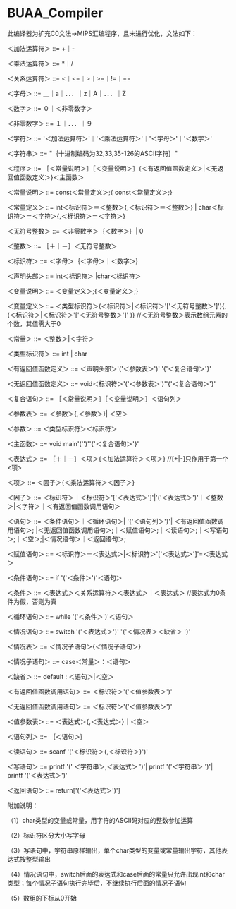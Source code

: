 # BUAA_Compiler

此编译器为扩充C0文法->MIPS汇编程序，且未进行优化，文法如下：

 ＜加法运算符＞ ::= +｜-

 ＜乘法运算符＞  ::= *｜/

 ＜关系运算符＞  ::=  <｜<=｜>｜>=｜!=｜==

 ＜字母＞   ::= ＿｜a｜．．．｜z｜A｜．．．｜Z

 ＜数字＞   ::= ０｜＜非零数字＞

 ＜非零数字＞  ::= １｜．．．｜９
 
 ＜字符＞    ::=  '＜加法运算符＞'｜'＜乘法运算符＞'｜'＜字母＞'｜'＜数字＞'
 
 ＜字符串＞   ::=  "｛十进制编码为32,33,35-126的ASCII字符｝"
 
 ＜程序＞    ::= ［＜常量说明＞］［＜变量说明＞］{＜有返回值函数定义＞|＜无返回值函数定义＞}＜主函数＞
 
 ＜常量说明＞ ::=  const＜常量定义＞;{ const＜常量定义＞;}
 
 ＜常量定义＞   ::=   int＜标识符＞＝＜整数＞{,＜标识符＞＝＜整数＞} | char＜标识符＞＝＜字符＞{,＜标识符＞＝＜字符＞}
 
 ＜无符号整数＞  ::= ＜非零数字＞｛＜数字＞｝| 0
 
 ＜整数＞        ::= ［＋｜－］＜无符号整数＞
 
 ＜标识符＞    ::=  ＜字母＞｛＜字母＞｜＜数字＞｝
 
 ＜声明头部＞   ::=  int＜标识符＞ |char＜标识符＞
 
 ＜变量说明＞  ::= ＜变量定义＞;{＜变量定义＞;}
 
 ＜变量定义＞  ::= ＜类型标识符＞(＜标识符＞|＜标识符＞'['＜无符号整数＞']'){,(＜标识符＞|＜标识符＞'['＜无符号整数＞']' )} //＜无符号整数＞表示数组元素的个数，其值需大于0
 
 ＜常量＞   ::=  ＜整数＞|＜字符＞
 
 ＜类型标识符＞      ::=  int | char
 
 ＜有返回值函数定义＞  ::=  ＜声明头部＞'('＜参数表＞')' '{'＜复合语句＞'}'
 
 ＜无返回值函数定义＞  ::= void＜标识符＞'('＜参数表＞')''{'＜复合语句＞'}'
 
 ＜复合语句＞   ::=  ［＜常量说明＞］［＜变量说明＞］＜语句列＞
 
 ＜参数表＞    ::= ＜参数＞{,＜参数＞}| ＜空＞
 
 ＜参数＞    ::=  ＜类型标识符＞＜标识符＞
 
 ＜主函数＞    ::= void main'('')''{'＜复合语句＞'}'
 
 ＜表达式＞    ::= ［＋｜－］＜项＞{＜加法运算符＞＜项＞}   //[+|-]只作用于第一个<项>
 
 ＜项＞     ::= ＜因子＞{＜乘法运算符＞＜因子＞}
 
 ＜因子＞    ::= ＜标识符＞｜＜标识符＞'['＜表达式＞']'|'('＜表达式＞')'｜＜整数＞|＜字符＞｜＜有返回值函数调用语句＞         
 
 ＜语句＞    ::= ＜条件语句＞｜＜循环语句＞| '{'＜语句列＞'}'| ＜有返回值函数调用语句＞; |＜无返回值函数调用语句＞;｜＜赋值语句＞;｜＜读语句＞;｜＜写语句＞;｜＜空＞;|＜情况语句＞｜＜返回语句＞;
 
 ＜赋值语句＞   ::=  ＜标识符＞＝＜表达式＞|＜标识符＞'['＜表达式＞']'=＜表达式＞
 
 ＜条件语句＞  ::=  if '('＜条件＞')'＜语句＞
 
 ＜条件＞    ::=  ＜表达式＞＜关系运算符＞＜表达式＞｜＜表达式＞ //表达式为0条件为假，否则为真
 
 ＜循环语句＞   ::=  while '('＜条件＞')'＜语句＞
 
 ＜情况语句＞  ::=  switch '('＜表达式＞')' '{'＜情况表＞＜缺省＞ '}'
 
 ＜情况表＞   ::=  ＜情况子语句＞{＜情况子语句＞}
 
 ＜情况子语句＞  ::=  case＜常量＞：＜语句＞
 
 ＜缺省＞   ::=  default : ＜语句＞|＜空＞
 
 ＜有返回值函数调用语句＞ ::= ＜标识符＞'('＜值参数表＞')'
 
 ＜无返回值函数调用语句＞ ::= ＜标识符＞'('＜值参数表＞')'
 
 ＜值参数表＞   ::= ＜表达式＞{,＜表达式＞}｜＜空＞
 
 ＜语句列＞   ::= ｛＜语句＞｝
 
 ＜读语句＞    ::=  scanf '('＜标识符＞{,＜标识符＞}')'
 
 ＜写语句＞    ::= printf '(' ＜字符串＞,＜表达式＞ ')'| printf '('＜字符串＞ ')'| printf '('＜表达式＞')'
 
 ＜返回语句＞   ::=  return['('＜表达式＞')']     

附加说明：

（1）char类型的变量或常量，用字符的ASCII码对应的整数参加运算

（2）标识符区分大小写字母

（3）写语句中，字符串原样输出，单个char类型的变量或常量输出字符，其他表达式按整型输出

（4）情况语句中，switch后面的表达式和case后面的常量只允许出现int和char类型；每个情况子语句执行完毕后，不继续执行后面的情况子语句

（5）数组的下标从0开始
